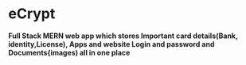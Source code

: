 # eCrypt
**Full Stack MERN web app which stores Important card details(Bank, identity,License), Apps and website Login and password and Documents{images) all in one place**
